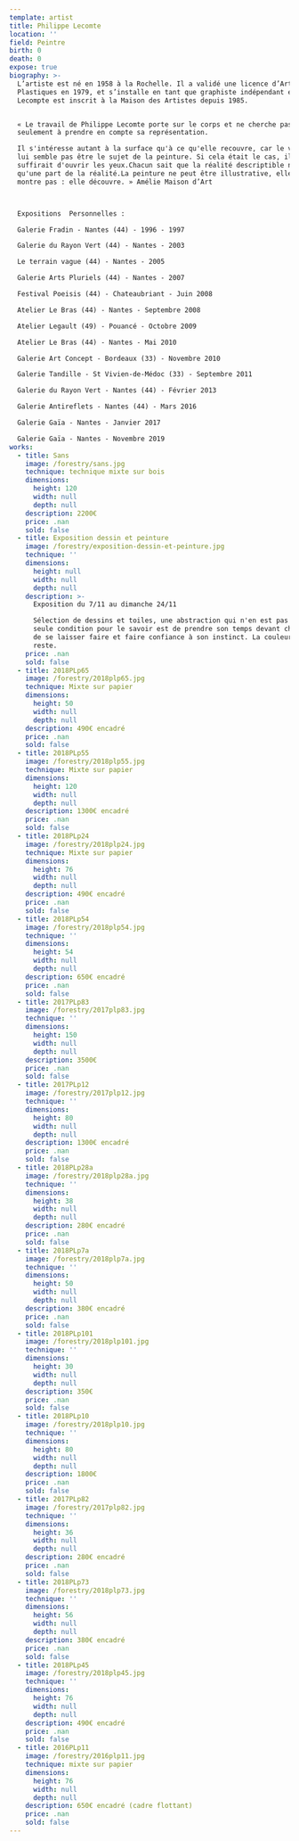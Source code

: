 ```yaml
---
template: artist
title: Philippe Lecomte
location: ''
field: Peintre
birth: 0
death: 0
expose: true
biography: >-
  L’artiste est né en 1958 à la Rochelle. Il a validé une licence d’Arts
  Plastiques en 1979, et s’installe en tant que graphiste indépendant en 1982.
  Lecompte est inscrit à la Maison des Artistes depuis 1985.


  « Le travail de Philippe Lecomte porte sur le corps et ne cherche pas
  seulement à prendre en compte sa représentation.

  Il s'intéresse autant à la surface qu'à ce qu'elle recouvre, car le visible ne
  lui semble pas être le sujet de la peinture. Si cela était le cas, il
  suffirait d'ouvrir les yeux.Chacun sait que la réalité descriptible n'est
  qu'une part de la réalité.La peinture ne peut être illustrative, elle ne
  montre pas : elle découvre. » Amélie Maison d’Art



  Expositions  Personnelles :

  Galerie Fradin - Nantes (44) - 1996 - 1997

  Galerie du Rayon Vert (44) - Nantes - 2003

  Le terrain vague (44) - Nantes - 2005

  Galerie Arts Pluriels (44) - Nantes - 2007

  Festival Poeisis (44) - Chateaubriant - Juin 2008

  Atelier Le Bras (44) - Nantes - Septembre 2008

  Atelier Legault (49) - Pouancé - Octobre 2009

  Atelier Le Bras (44) - Nantes - Mai 2010

  Galerie Art Concept - Bordeaux (33) - Novembre 2010

  Galerie Tandille - St Vivien-de-Médoc (33) - Septembre 2011

  Galerie du Rayon Vert - Nantes (44) - Février 2013

  Galerie Antireflets - Nantes (44) - Mars 2016

  Galerie Gaïa - Nantes - Janvier 2017

  Galerie Gaïa - Nantes - Novembre 2019
works:
  - title: Sans
    image: /forestry/sans.jpg
    technique: technique mixte sur bois
    dimensions:
      height: 120
      width: null
      depth: null
    description: 2200€
    price: .nan
    sold: false
  - title: Exposition dessin et peinture
    image: /forestry/exposition-dessin-et-peinture.jpg
    technique: ''
    dimensions:
      height: null
      width: null
      depth: null
    description: >-
      Exposition du 7/11 au dimanche 24/11

      Sélection de dessins et toiles, une abstraction qui n'en est pas une, la
      seule condition pour le savoir est de prendre son temps devant chacune et
      de se laisser faire et faire confiance à son instinct. La couleur fera le
      reste.
    price: .nan
    sold: false
  - title: 2018PLp65
    image: /forestry/2018plp65.jpg
    technique: Mixte sur papier
    dimensions:
      height: 50
      width: null
      depth: null
    description: 490€ encadré
    price: .nan
    sold: false
  - title: 2018PLp55
    image: /forestry/2018plp55.jpg
    technique: Mixte sur papier
    dimensions:
      height: 120
      width: null
      depth: null
    description: 1300€ encadré
    price: .nan
    sold: false
  - title: 2018PLp24
    image: /forestry/2018plp24.jpg
    technique: Mixte sur papier
    dimensions:
      height: 76
      width: null
      depth: null
    description: 490€ encadré
    price: .nan
    sold: false
  - title: 2018PLp54
    image: /forestry/2018plp54.jpg
    technique: ''
    dimensions:
      height: 54
      width: null
      depth: null
    description: 650€ encadré
    price: .nan
    sold: false
  - title: 2017PLp83
    image: /forestry/2017plp83.jpg
    technique: ''
    dimensions:
      height: 150
      width: null
      depth: null
    description: 3500€
    price: .nan
    sold: false
  - title: 2017PLp12
    image: /forestry/2017plp12.jpg
    technique: ''
    dimensions:
      height: 80
      width: null
      depth: null
    description: 1300€ encadré
    price: .nan
    sold: false
  - title: 2018PLp28a
    image: /forestry/2018plp28a.jpg
    technique: ''
    dimensions:
      height: 38
      width: null
      depth: null
    description: 280€ encadré
    price: .nan
    sold: false
  - title: 2018PLp7a
    image: /forestry/2018plp7a.jpg
    technique: ''
    dimensions:
      height: 50
      width: null
      depth: null
    description: 380€ encadré
    price: .nan
    sold: false
  - title: 2018PLp101
    image: /forestry/2018plp101.jpg
    technique: ''
    dimensions:
      height: 30
      width: null
      depth: null
    description: 350€
    price: .nan
    sold: false
  - title: 2018PLp10
    image: /forestry/2018plp10.jpg
    technique: ''
    dimensions:
      height: 80
      width: null
      depth: null
    description: 1800€
    price: .nan
    sold: false
  - title: 2017PLp82
    image: /forestry/2017plp82.jpg
    technique: ''
    dimensions:
      height: 36
      width: null
      depth: null
    description: 280€ encadré
    price: .nan
    sold: false
  - title: 2018PLp73
    image: /forestry/2018plp73.jpg
    technique: ''
    dimensions:
      height: 56
      width: null
      depth: null
    description: 380€ encadré
    price: .nan
    sold: false
  - title: 2018PLp45
    image: /forestry/2018plp45.jpg
    technique: ''
    dimensions:
      height: 76
      width: null
      depth: null
    description: 490€ encadré
    price: .nan
    sold: false
  - title: 2016PLp11
    image: /forestry/2016plp11.jpg
    technique: mixte sur papier
    dimensions:
      height: 76
      width: null
      depth: null
    description: 650€ encadré (cadre flottant)
    price: .nan
    sold: false
---
```


